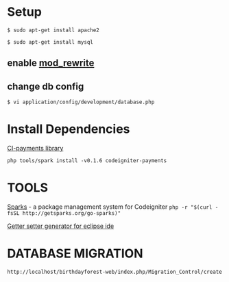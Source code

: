 Setup
========================

```
$ sudo apt-get install apache2

$ sudo apt-get install mysql
```

enable [mod_rewrite](http://askubuntu.com/a/48363/37643)
----------------------------------------------------------


change db config
------------------------

```
$ vi application/config/development/database.php
```

Install Dependencies
========================

[CI-payments library](http://getsparks.org/packages/codeigniter-payments/versions/HEAD/show)

 `php tools/spark install -v0.1.6 codeigniter-payments`

TOOLS
==========
  [Sparks](http://getsparks.org/install) - a package management system for Codeigniter
     `php -r "$(curl -fsSL http://getsparks.org/go-sparks)"`


  [Getter setter generator for eclipse ide](http://pdt.plugins.e-surf.pl/features.php)


DATABASE MIGRATION
======================

 `http://localhost/birthdayforest-web/index.php/Migration_Control/create`

